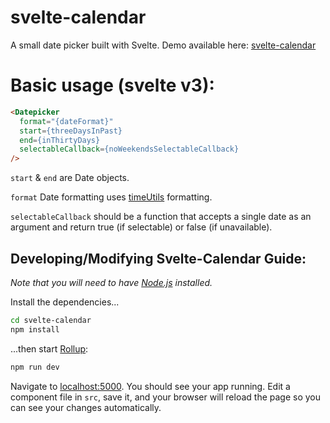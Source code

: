 # svelte-calendar
A small date picker built with Svelte.  Demo available here: [svelte-calendar](https://6edesign.github.io/svelte-calendar/)

# Basic usage (svelte v3):
```html
<Datepicker
  format="{dateFormat}"
  start={threeDaysInPast}
  end={inThirtyDays}
  selectableCallback={noWeekendsSelectableCallback}
/>
```
`start` & `end` are Date objects.

`format` Date formatting uses [timeUtils](https://github.com/6eDesign/timeUtils) formatting.

`selectableCallback` should be a function that accepts a single date as an argument and return true (if selectable) or false (if unavailable).

## Developing/Modifying Svelte-Calendar Guide:
*Note that you will need to have [Node.js](https://nodejs.org) installed.*

Install the dependencies...

```bash
cd svelte-calendar
npm install
```

...then start [Rollup](https://rollupjs.org):

```bash
npm run dev
```

Navigate to [localhost:5000](http://localhost:5000). You should see your app running. Edit a component file in `src`, save it, and your browser will reload the page so you can see your changes automatically.
